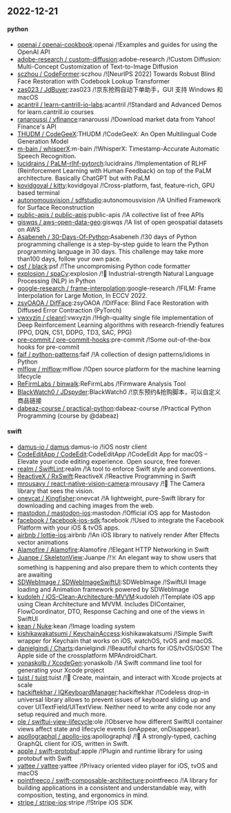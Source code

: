 ## 2022-12-21

#### python
* [openai / openai-cookbook](https://github.com/openai/openai-cookbook):openai /!Examples and guides for using the OpenAI API
* [adobe-research / custom-diffusion](https://github.com/adobe-research/custom-diffusion):adobe-research /!Custom Diffusion: Multi-Concept Customization of Text-to-Image Diffusion
* [sczhou / CodeFormer](https://github.com/sczhou/CodeFormer):sczhou /![NeurIPS 2022] Towards Robust Blind Face Restoration with Codebook Lookup Transformer
* [zas023 / JdBuyer](https://github.com/zas023/JdBuyer):zas023 /!京东抢购自动下单助手，GUI 支持 Windows 和 macOS
* [acantril / learn-cantrill-io-labs](https://github.com/acantril/learn-cantrill-io-labs):acantril /!Standard and Advanced Demos for learn.cantrill.io courses
* [ranaroussi / yfinance](https://github.com/ranaroussi/yfinance):ranaroussi /!Download market data from Yahoo! Finance's API
* [THUDM / CodeGeeX](https://github.com/THUDM/CodeGeeX):THUDM /!CodeGeeX: An Open Multilingual Code Generation Model
* [m-bain / whisperX](https://github.com/m-bain/whisperX):m-bain /!WhisperX: Timestamp-Accurate Automatic Speech Recognition.
* [lucidrains / PaLM-rlhf-pytorch](https://github.com/lucidrains/PaLM-rlhf-pytorch):lucidrains /!Implementation of RLHF (Reinforcement Learning with Human Feedback) on top of the PaLM architecture. Basically ChatGPT but with PaLM
* [kovidgoyal / kitty](https://github.com/kovidgoyal/kitty):kovidgoyal /!Cross-platform, fast, feature-rich, GPU based terminal
* [autonomousvision / sdfstudio](https://github.com/autonomousvision/sdfstudio):autonomousvision /!A Unified Framework for Surface Reconstruction
* [public-apis / public-apis](https://github.com/public-apis/public-apis):public-apis /!A collective list of free APIs
* [giswqs / aws-open-data-geo](https://github.com/giswqs/aws-open-data-geo):giswqs /!A list of open geospatial datasets on AWS
* [Asabeneh / 30-Days-Of-Python](https://github.com/Asabeneh/30-Days-Of-Python):Asabeneh /!30 days of Python programming challenge is a step-by-step guide to learn the Python programming language in 30 days. This challenge may take more than100 days, follow your own pace.
* [psf / black](https://github.com/psf/black):psf /!The uncompromising Python code formatter
* [explosion / spaCy](https://github.com/explosion/spaCy):explosion /!💫
Industrial-strength Natural Language Processing (NLP) in Python
* [google-research / frame-interpolation](https://github.com/google-research/frame-interpolation):google-research /!FILM: Frame Interpolation for Large Motion, In ECCV 2022.
* [zsyOAOA / DifFace](https://github.com/zsyOAOA/DifFace):zsyOAOA /!DifFace: Blind Face Restoration with Diffused Error Contraction (PyTorch)
* [vwxyzjn / cleanrl](https://github.com/vwxyzjn/cleanrl):vwxyzjn /!High-quality single file implementation of Deep Reinforcement Learning algorithms with research-friendly features (PPO, DQN, C51, DDPG, TD3, SAC, PPG)
* [pre-commit / pre-commit-hooks](https://github.com/pre-commit/pre-commit-hooks):pre-commit /!Some out-of-the-box hooks for pre-commit
* [faif / python-patterns](https://github.com/faif/python-patterns):faif /!A collection of design patterns/idioms in Python
* [mlflow / mlflow](https://github.com/mlflow/mlflow):mlflow /!Open source platform for the machine learning lifecycle
* [ReFirmLabs / binwalk](https://github.com/ReFirmLabs/binwalk):ReFirmLabs /!Firmware Analysis Tool
* [BlackWatch0 / JDspyder](https://github.com/BlackWatch0/JDspyder):BlackWatch0 /!京东预约&抢购脚本，可以自定义商品链接
* [dabeaz-course / practical-python](https://github.com/dabeaz-course/practical-python):dabeaz-course /!Practical Python Programming (course by @dabeaz)

#### swift
* [damus-io / damus](https://github.com/damus-io/damus):damus-io /!iOS nostr client
* [CodeEditApp / CodeEdit](https://github.com/CodeEditApp/CodeEdit):CodeEditApp /!CodeEdit App for macOS – Elevate your code editing experience. Open source, free forever.
* [realm / SwiftLint](https://github.com/realm/SwiftLint):realm /!A tool to enforce Swift style and conventions.
* [ReactiveX / RxSwift](https://github.com/ReactiveX/RxSwift):ReactiveX /!Reactive Programming in Swift
* [mrousavy / react-native-vision-camera](https://github.com/mrousavy/react-native-vision-camera):mrousavy /!📸
The Camera library that sees the vision.
* [onevcat / Kingfisher](https://github.com/onevcat/Kingfisher):onevcat /!A lightweight, pure-Swift library for downloading and caching images from the web.
* [mastodon / mastodon-ios](https://github.com/mastodon/mastodon-ios):mastodon /!Official iOS app for Mastodon
* [facebook / facebook-ios-sdk](https://github.com/facebook/facebook-ios-sdk):facebook /!Used to integrate the Facebook Platform with your iOS & tvOS apps.
* [airbnb / lottie-ios](https://github.com/airbnb/lottie-ios):airbnb /!An iOS library to natively render After Effects vector animations
* [Alamofire / Alamofire](https://github.com/Alamofire/Alamofire):Alamofire /!Elegant HTTP Networking in Swift
* [Juanpe / SkeletonView](https://github.com/Juanpe/SkeletonView):Juanpe /!☠️
An elegant way to show users that something is happening and also prepare them to which contents they are awaiting
* [SDWebImage / SDWebImageSwiftUI](https://github.com/SDWebImage/SDWebImageSwiftUI):SDWebImage /!SwiftUI Image loading and Animation framework powered by SDWebImage
* [kudoleh / iOS-Clean-Architecture-MVVM](https://github.com/kudoleh/iOS-Clean-Architecture-MVVM):kudoleh /!Template iOS app using Clean Architecture and MVVM. Includes DIContainer, FlowCoordinator, DTO, Response Caching and one of the views in SwiftUI
* [kean / Nuke](https://github.com/kean/Nuke):kean /!Image loading system
* [kishikawakatsumi / KeychainAccess](https://github.com/kishikawakatsumi/KeychainAccess):kishikawakatsumi /!Simple Swift wrapper for Keychain that works on iOS, watchOS, tvOS and macOS.
* [danielgindi / Charts](https://github.com/danielgindi/Charts):danielgindi /!Beautiful charts for iOS/tvOS/OSX! The Apple side of the crossplatform MPAndroidChart.
* [yonaskolb / XcodeGen](https://github.com/yonaskolb/XcodeGen):yonaskolb /!A Swift command line tool for generating your Xcode project
* [tuist / tuist](https://github.com/tuist/tuist):tuist /!🚀
Create, maintain, and interact with Xcode projects at scale
* [hackiftekhar / IQKeyboardManager](https://github.com/hackiftekhar/IQKeyboardManager):hackiftekhar /!Codeless drop-in universal library allows to prevent issues of keyboard sliding up and cover UITextField/UITextView. Neither need to write any code nor any setup required and much more.
* [ole / swiftui-view-lifecycle](https://github.com/ole/swiftui-view-lifecycle):ole /!Observe how different SwiftUI container views affect state and lifecycle events (onAppear, onDisappear).
* [apollographql / apollo-ios](https://github.com/apollographql/apollo-ios):apollographql /!📱
A strongly-typed, caching GraphQL client for iOS, written in Swift.
* [apple / swift-protobuf](https://github.com/apple/swift-protobuf):apple /!Plugin and runtime library for using protobuf with Swift
* [yattee / yattee](https://github.com/yattee/yattee):yattee /!Privacy oriented video player for iOS, tvOS and macOS
* [pointfreeco / swift-composable-architecture](https://github.com/pointfreeco/swift-composable-architecture):pointfreeco /!A library for building applications in a consistent and understandable way, with composition, testing, and ergonomics in mind.
* [stripe / stripe-ios](https://github.com/stripe/stripe-ios):stripe /!Stripe iOS SDK
